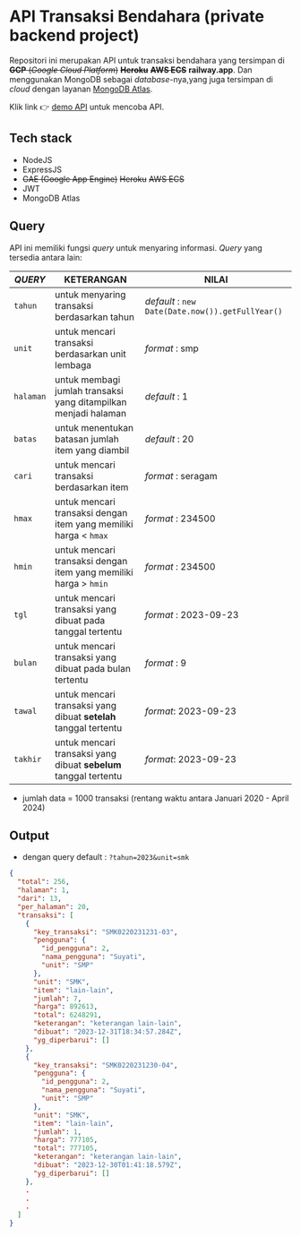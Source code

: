 # API Transaksi Bendahara (private backend project)

Repositori ini merupakan API untuk transaksi bendahara yang tersimpan di ~~**GCP** (_Google Cloud Platform_)~~ ~~**Heroku**~~ ~~**AWS ECS**~~ **railway.app**. Dan menggunakan MongoDB sebagai _database_-nya,yang juga tersimpan di _cloud_ dengan layanan [MongoDB Atlas]().

Klik link 👉 [demo API](apibendahara-production.up.railway.app/api/pengguna/1/transaksi?tahun=2023&unit=smk) untuk mencoba API.

## Tech stack

- NodeJS
- ExpressJS
- ~~GAE (Google App Engine)~~ ~~Heroku~~ ~~AWS ECS~~
- JWT
- MongoDB Atlas

## Query

API ini memiliki fungsi _query_ untuk menyaring informasi. _Query_ yang tersedia antara lain:

| _QUERY_   | KETERANGAN                                                       | NILAI                                            |
| --------- | ---------------------------------------------------------------- | ------------------------------------------------ |
| `tahun`   | untuk menyaring transaksi berdasarkan tahun                      | _default_ : `new Date(Date.now()).getFullYear()` |
| `unit`    | untuk mencari transaksi berdasarkan unit lembaga                 | _format_ : smp                                   |
| `halaman` | untuk membagi jumlah transaksi yang ditampilkan menjadi halaman  | _default_ : 1                                    |
| `batas`   | untuk menentukan batasan jumlah item yang diambil                | _default_ : 20                                   |
| `cari`    | untuk mencari transaksi berdasarkan item                         | _format_ : seragam                               |
| `hmax`    | untuk mencari transaksi dengan item yang memiliki harga < `hmax` | _format_ : 234500                                |
| `hmin`    | untuk mencari transaksi dengan item yang memiliki harga > `hmin` | _format_ : 234500                                |
| `tgl`     | untuk mencari transaksi yang dibuat pada tanggal tertentu        | _format_ : 2023-09-23                            |
| `bulan`   | untuk mencari transaksi yang dibuat pada bulan tertentu          | _format_ : 9                                     |
| `tawal`   | untuk mencari transaksi yang dibuat **setelah** tanggal tertentu     | _format_: 2023-09-23                             |
| `takhir`  | untuk mencari transaksi yang dibuat **sebelum** tanggal tertentu     | _format_: 2023-09-23                             |

- jumlah data = 1000 transaksi (rentang waktu antara Januari 2020 - April 2024)

## Output
* dengan query default : `?tahun=2023&unit=smk`
```json
{
  "total": 256,
  "halaman": 1,
  "dari": 13,
  "per_halaman": 20,
  "transaksi": [
    {
      "key_transaksi": "SMK0220231231-03",
      "pengguna": {
        "id_pengguna": 2,
        "nama_pengguna": "Suyati",
        "unit": "SMP"
      },
      "unit": "SMK",
      "item": "lain-lain",
      "jumlah": 7,
      "harga": 892613,
      "total": 6248291,
      "keterangan": "keterangan lain-lain",
      "dibuat": "2023-12-31T18:34:57.284Z",
      "yg_diperbarui": []
    },
    {
      "key_transaksi": "SMK0220231230-04",
      "pengguna": {
        "id_pengguna": 2,
        "nama_pengguna": "Suyati",
        "unit": "SMP"
      },
      "unit": "SMK",
      "item": "lain-lain",
      "jumlah": 1,
      "harga": 777105,
      "total": 777105,
      "keterangan": "keterangan lain-lain",
      "dibuat": "2023-12-30T01:41:18.579Z",
      "yg_diperbarui": []
    },
    .
    .
    .
  ]
}
```

